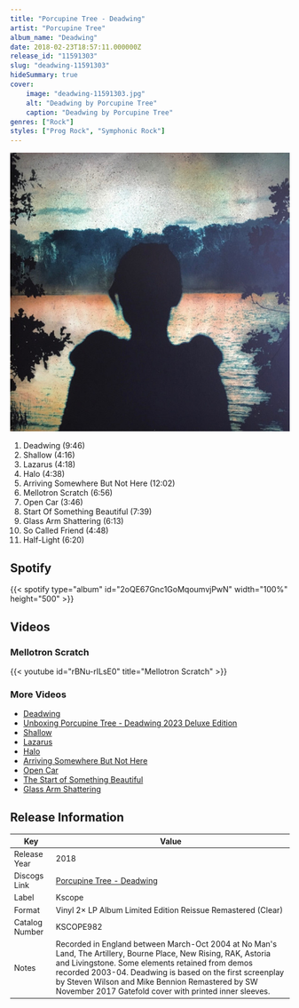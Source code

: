 ```yaml
---
title: "Porcupine Tree - Deadwing"
artist: "Porcupine Tree"
album_name: "Deadwing"
date: 2018-02-23T18:57:11.000000Z
release_id: "11591303"
slug: "deadwing-11591303"
hideSummary: true
cover:
    image: "deadwing-11591303.jpg"
    alt: "Deadwing by Porcupine Tree"
    caption: "Deadwing by Porcupine Tree"
genres: ["Rock"]
styles: ["Prog Rock", "Symphonic Rock"]
---
```


![Deadwing by Porcupine Tree](deadwing-11591303.jpg)

<!-- section break -->

1. Deadwing (9:46)
2. Shallow (4:16)
3. Lazarus (4:18)
4. Halo (4:38)
5. Arriving Somewhere But Not Here (12:02)
6. Mellotron Scratch (6:56)
7. Open Car (3:46)
8. Start Of Something Beautiful (7:39)
9. Glass Arm Shattering (6:13)
10. So Called Friend  (4:48)
11. Half-Light (6:20)

<!-- section break -->


## Spotify
{{< spotify type="album" id="2oQE67Gnc1GoMqoumvjPwN" width="100%" height="500" >}}



## Videos
### Mellotron Scratch
{{< youtube id="rBNu-rILsE0" title="Mellotron Scratch" >}}<br>

### More Videos

- [Deadwing](https://www.youtube.com/watch?v=gZDE8UGVQyU)
- [Unboxing Porcupine Tree - Deadwing 2023 Deluxe Edition](https://www.youtube.com/watch?v=NeBqm0B2z3s)
- [Shallow](https://www.youtube.com/watch?v=1lym_8nmyJI)
- [Lazarus](https://www.youtube.com/watch?v=WeyIOc_A3G4)
- [Halo](https://www.youtube.com/watch?v=RFowJjldSww)
- [Arriving Somewhere But Not Here](https://www.youtube.com/watch?v=Kpeip2B8l2E)
- [Open Car](https://www.youtube.com/watch?v=xuORaGlbBoQ)
- [The Start of Something Beautiful](https://www.youtube.com/watch?v=x_O8HZpkaH0)
- [Glass Arm Shattering](https://www.youtube.com/watch?v=HwgLkvHM6js)


## Release Information
|  Key           | Value                                                |
| ---------------| ---------------------------------------------------- |
| Release Year   | 2018                                   |
| Discogs Link   | [Porcupine Tree - Deadwing](https://www.discogs.com/release/11591303-Porcupine-Tree-Deadwing) |
| Label          | Kscope |
| Format         | Vinyl 2× LP Album Limited Edition Reissue Remastered (Clear) |
| Catalog Number | KSCOPE982 |
| Notes | Recorded in England between March-Oct 2004 at No Man's Land, The Artillery, Bourne Place, New Rising, RAK, Astoria and Livingstone. Some elements retained from demos recorded 2003-04.  Deadwing is based on the first screenplay by Steven Wilson and Mike Bennion  Remastered  by SW November 2017  Gatefold cover with printed inner sleeves.  |